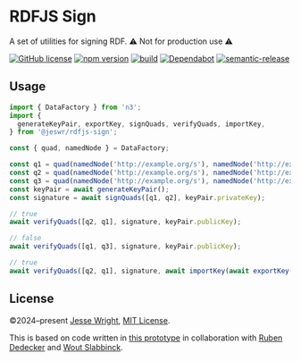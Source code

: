 # RDFJS Sign
A set of utilities for signing RDF. :warning: Not for production use :warning:

[![GitHub license](https://img.shields.io/github/license/jeswr/rdfjs-sign.svg)](https://github.com/jeswr/rdfjs-sign/blob/master/LICENSE)
[![npm version](https://img.shields.io/npm/v/@jeswr/rdfjs-sign.svg)](https://www.npmjs.com/package/@jeswr/rdfjs-sign)
[![build](https://img.shields.io/github/actions/workflow/status/jeswr/rdfjs-sign/nodejs.yml?branch=main)](https://github.com/jeswr/rdfjs-sign/tree/main/)
[![Dependabot](https://badgen.net/badge/Dependabot/enabled/green?icon=dependabot)](https://dependabot.com/)
[![semantic-release](https://img.shields.io/badge/%20%20%F0%9F%93%A6%F0%9F%9A%80-semantic--release-e10079.svg)](https://github.com/semantic-release/semantic-release)

## Usage
```ts
import { DataFactory } from 'n3';
import {
  generateKeyPair, exportKey, signQuads, verifyQuads, importKey,
} from '@jeswr/rdfjs-sign';

const { quad, namedNode } = DataFactory;

const q1 = quad(namedNode('http://example.org/s'), namedNode('http://example.org/p'), namedNode('http://example.org/o1'));
const q2 = quad(namedNode('http://example.org/s'), namedNode('http://example.org/p'), namedNode('http://example.org/o2'));
const q3 = quad(namedNode('http://example.org/s'), namedNode('http://example.org/p'), namedNode('http://example.org/o3'));
const keyPair = await generateKeyPair();
const signature = await signQuads([q1, q2], keyPair.privateKey);

// true
await verifyQuads([q2, q1], signature, keyPair.publicKey);

// false
await verifyQuads([q1, q3], signature, keyPair.publicKey);

// true
await verifyQuads([q2, q1], signature, await importKey(await exportKey(keyPair.publicKey)));
```
## License
©2024–present
[Jesse Wright](https://github.com/jeswr),
[MIT License](https://github.com/jeswr/rdfjs-sign/blob/master/LICENSE).

This is based on code written in [this prototype](https://github.com/SolidLabResearch/Vienna-prototype/blob/a902b3351c70dc00bb2494cc331f6f21289ad0f5/packaging/createSignedPackage.ts) in collaboration with [Ruben Dedecker](https://github.com/Dexagod) and [Wout Slabbinck](https://github.com/woutslabbinck).
